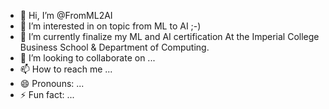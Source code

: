 - 👋 Hi, I’m @FromML2AI
- 👀 I’m interested in on topic from ML to AI ;-) 
- 🌱 I’m currently finalize my ML and AI certification At the Imperial College Business School & Department of Computing.
- 💞️ I’m looking to collaborate on ...
- 📫 How to reach me ...
- 😄 Pronouns: ...
- ⚡ Fun fact: ...

<!---
FromML2AI/FromML2AI is a ✨ special ✨ repository because its `README.md` (this file) appears on your GitHub profile.
You can click the Preview link to take a look at your changes.
--->
